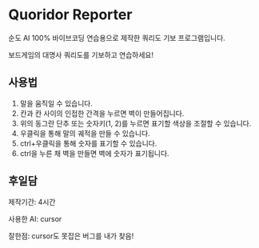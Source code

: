 # Quoridor Reporter

순도 AI 100% 바이브코딩 연습용으로 제작한 쿼리도 기보 프로그램입니다.

보드게임의 대명사 쿼리도를 기보하고 연습하세요!


## 사용법

1. 말을 움직일 수 있습니다.
2. 칸과 칸 사이의 인접한 간격을 누르면 벽이 만들어집니다.
3. 위의 동그란 단추 또는 숫자키(1, 2)를 누르면 표기할 색상을 조절할 수 있습니다.
4. 우클릭을 통해 말의 궤적을 만들 수 있습니다.
5. ctrl+우클릭을 통해 숫자를 표기할 수 있습니다.
6. ctrl을 누른 채 벽을 만들면 벽에 숫자가 표기됩니다.

## 후일담
제작기간: 4시간

사용한 AI: cursor

잘한점: cursor도 못잡은 버그를 내가 찾음!